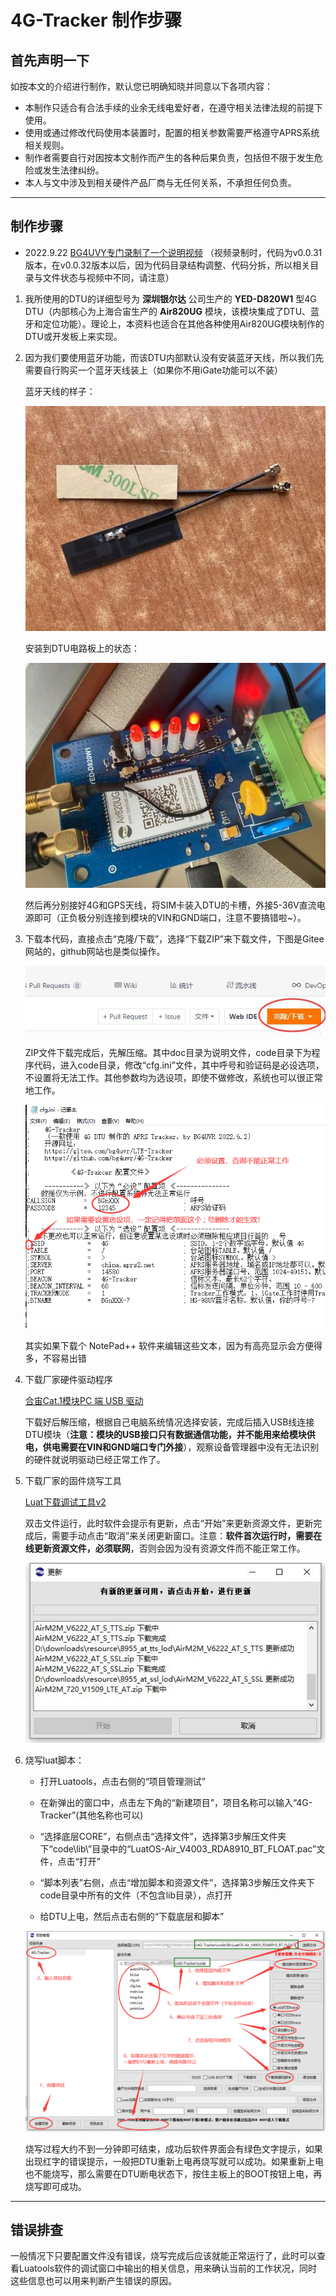 # 4G-Tracker 制作步骤

## 首先声明一下

如按本文的介绍进行制作，默认您已明确知晓并同意以下各项内容：

* 本制作只适合有合法手续的业余无线电爱好者，在遵守相关法律法规的前提下使用。
* 使用或通过修改代码使用本装置时，配置的相关参数需要严格遵守APRS系统相关规则。
* 制作者需要自行对因按本文制作而产生的各种后果负责，包括但不限于发生危险或发生法律纠纷。
* 本人与文中涉及到相关硬件产品厂商与无任何关系，不承担任何负责。

---

## 制作步骤

* 2022.9.22 [BG4UVY专门录制了一个说明视频](https://www.bilibili.com/video/BV1fd4y1B7Kc/) （视频录制时，代码为v0.0.31版本，在v0.0.32版本以后，因为代码目录结构调整、代码分拆，所以相关目录与文件状态与视频中不同，请注意）

1. 我所使用的DTU的详细型号为 **深圳银尔达** 公司生产的 **YED-D820W1** 型4G DTU（内部核心为上海合宙生产的 **Air820UG** 模块，该模块集成了DTU、蓝牙和定位功能）。理论上，本资料也适合在其他各种使用Air820UG模块制作的DTU或开发板上来实现。

2. 因为我们要使用蓝牙功能，而该DTU内部默认没有安装蓝牙天线，所以我们先需要自行购买一个蓝牙天线装上（如果你不用iGate功能可以不装）

   蓝牙天线的样子：

   ![蓝牙天线](./img/003.jpg)

   安装到DTU电路板上的状态：

   ![蓝牙天线安装状态](./img/004.jpg)

   然后再分别接好4G和GPS天线，将SIM卡装入DTU的卡槽，外接5-36V直流电源即可（正负极分别连接到模块的VIN和GND端口，注意不要搞错啦~）。

3. 下载本代码，直接点击“克隆/下载”，选择“下载ZIP”来下载文件，下图是Gitee网站的，github网站也是类似操作。

   ![GITEE下载按钮图片](./img/005.jpg)

   ZIP文件下载完成后，先解压缩。其中doc目录为说明文件，code目录下为程序代码，进入code目录，修改“cfg.ini”文件，其中呼号和验证码是必设选项，不设置将无法工作。其他参数均为选设项，即使不做修改，系统也可以很正常地工作。

   ![cfg.ini文件配置](./img/006.png)

   其实如果下载个 NotePad++ 软件来编辑这些文本，因为有高亮显示会方便得多，不容易出错

4. 下载厂家硬件驱动程序

   [合宙Cat.1模块PC 端 USB 驱动](https://cdn.openluat-luatcommunity.openluat.com/attachment/20200808183454135_sw_file_20200303181718_8910_module_usb_driver_signed%20_20200303_hezhou.7z)

   下载好后解压缩，根据自己电脑系统情况选择安装，完成后插入USB线连接DTU模块（**注意：模块的USB接口只有数据通信功能，并不能用来给模块供电，供电需要在VIN和GND端口专门外接**），观察设备管理器中没有无法识别的硬件就说明驱动已经正常工作了。

5. 下载厂家的固件烧写工具

   [Luat下载调试工具v2](https://luatos.com/luatools/download/last)

   双击文件运行，此时软件会提示有更新，点击“开始”来更新资源文件，更新完成后，需要手动点击“取消”来关闭更新窗口。注意：**软件首次运行时，需要在线更新资源文件，必须联网**，否则会因为没有资源文件而不能正常工作。

   ![luatools更新](./img/007.jpg)

6. 烧写luat脚本：

   * 打开Luatools，点击右侧的“项目管理测试”

   * 在新弹出的窗口中，点击左下角的“新建项目”，项目名称可以输入“4G-Tracker”(其他名称也可以)

   * “选择底层CORE”，右侧点击“选择文件”，选择第3步解压文件夹下“code\lib\”目录中的“LuatOS-Air_V4003_RDA8910_BT_FLOAT.pac”文件，点击“打开”

   * “脚本列表”右侧，点击“增加脚本和资源文件”，选择第3步解压文件夹下code目录中所有的文件（不包含lib目录），点打开

   * 给DTU上电，然后点击右侧的“下载底层和脚本”

   ![烧写界面](./img/008.png)

   烧写过程大约不到一分钟即可结束，成功后软件界面会有绿色文字提示，如果出现红字的错误提示，一般把DTU重新上电再烧写就可以成功。如果重新上电也不能烧写，那么需要在DTU断电状态下，按住主板上的BOOT按钮上电，再烧写即可成功。

---

## 错误排查

一般情况下只要配置文件没有错误，烧写完成后应该就能正常运行了，此时可以查看Luatools软件的调试窗口中输出的相关信息，用来确认当前的工作状况，同时这些信息也可以用来判断产生错误的原因。
